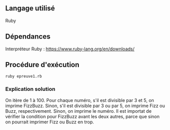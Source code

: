 ## Langage utilisé

Ruby

## Dépendances

Interpréteur Ruby : https://www.ruby-lang.org/en/downloads/

## Procédure d'exécution

`ruby epreuve1.rb`

### Explication solution

On itère de 1 à 100. Pour chaque numéro, s'il est divisible par 3 et 5, on
imprime FizzBuzz. Sinon, s'il est divisible par 3 ou par 5, on imprime Fizz
ou Buzz, respectivement. Sinon, on imprime le numéro. Il est importat de
vérifier la condition pour FizzBuzz avant les deux autres, parce que sinon on
pourrait imprimer Fizz ou Buzz en trop.